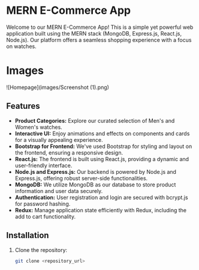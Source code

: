 # MERN E-Commerce App

Welcome to our MERN E-Commerce App! This is a simple yet powerful web application built using the MERN stack (MongoDB, Express.js, React.js, Node.js). Our platform offers a seamless shopping experience with a focus on watches.
# Images 
![Homepage](images/Screenshot (1).png)

## Features

- **Product Categories:** Explore our curated selection of Men's and Women's watches.
- **Interactive UI:** Enjoy animations and effects on components and cards for a visually appealing experience.
- **Bootstrap for Frontend:** We've used Bootstrap for styling and layout on the frontend, ensuring a responsive design.
- **React.js:** The frontend is built using React.js, providing a dynamic and user-friendly interface.
- **Node.js and Express.js:** Our backend is powered by Node.js and Express.js, offering robust server-side functionalities.
- **MongoDB:** We utilize MongoDB as our database to store product information and user data securely.
- **Authentication:** User registration and login are secured with bcrypt.js for password hashing.
- **Redux:** Manage application state efficiently with Redux, including the add to cart functionality.

## Installation

1. Clone the repository:

   ```bash
   git clone <repository_url>

